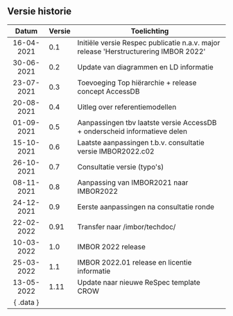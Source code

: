## Versie historie

|    Datum   	| Versie 	| Toelichting     	|
|:-------------:|-----------|-------------------|
| 16-04-2021 	| 0.1    	| Initiële versie Respec publicatie n.a.v. major release 'Herstructurering IMBOR 2022' 	|
| 30-06-2021  	| 0.2     	| Update van diagrammen en LD informatie                	|
| 23-07-2021   	| 0.3     	| Toevoeging Top hiërarchie + release concept AccessDB                	|
| 20-08-2021   	| 0.4     	| Uitleg over referentiemodellen                 	|
| 01-09-2021   	| 0.5     	| Aanpassingen tbv laatste versie AccessDB + onderscheid informatieve delen               	|
| 15-10-2021   	| 0.6      	| Laatste aanpassingen t.b.v. consultatie versie IMBOR2022.c02                	|
| 26-10-2021   	| 0.7     	| Consultatie versie (typo's)                	|
| 08-11-2021   	| 0.8     	| Aanpassing van IMBOR2021 naar IMBOR2022                	|
| 24-12-2021   	| 0.9     	| Eerste aanpassingen na consultatie ronde                	|
| 22-02-2022   	| 0.91     	| Transfer naar /imbor/techdoc/                	|
| 10-03-2022   	| 1.0     	| IMBOR 2022 release              	|
| 25-03-2022   	| 1.1     	| IMBOR 2022.01 release en licentie informatie            	|
| 13-05-2022    | 1.11      | Update naar nieuwe ReSpec template CROW |
| { .data }     |           |               |